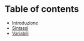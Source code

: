 # Table of contents

* [Introduzione](README.md)
* [Sintassi](sintassi.md)
* [Variabili](variabili.md)

